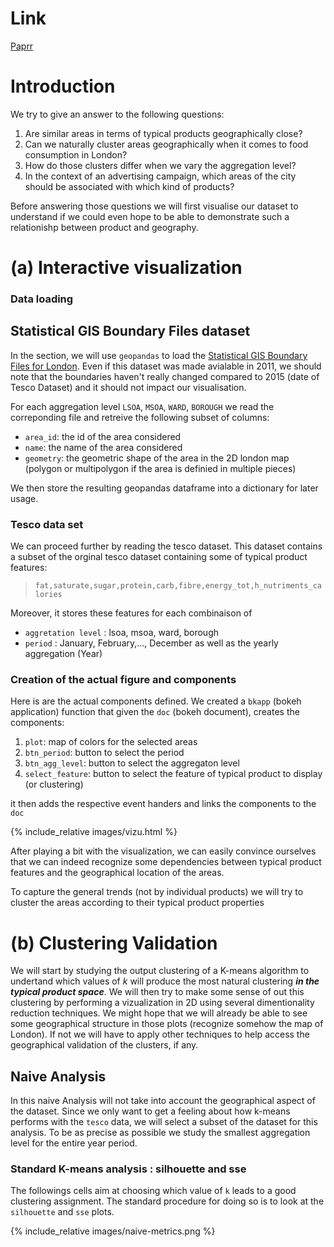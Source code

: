 # Link
[Paprr](https://giordano-lucas.github.io/ADA-2020-Tesco-Extension/)

# Introduction

We try to give an answer to the following questions:

1. Are similar areas in terms of typical products geographically close?
2. Can we naturally cluster areas geographically when it comes to food consumption in London?
3. How do those clusters differ when we vary the aggregation level?
4. In the context of an advertising campaign, which areas of the city should be associated with which kind of products?

Before answering those questions we will first visualise our dataset to understand if we could even hope to be able to demonstrate such a relationishp between product and geography.

# (a) Interactive visualization
### Data loading
## Statistical GIS Boundary Files dataset

In the section, we will use ```geopandas``` to load the [Statistical GIS Boundary Files for London](https://data.london.gov.uk/dataset/statistical-gis-boundary-files-london). Even if this dataset was made avialable in 2011, we should note that the boundaries haven't really changed compared to 2015 (date of Tesco Dataset) and it should not impact our visualisation.

For each aggregation level ```LSOA```, ```MSOA```, ```WARD```, ```BOROUGH``` we read the correponding file and retreive the following subset of columns: 

* ```area_id```: the id of the area considered
* ```name```: the name of the area considered
* ```geometry```: the geometric shape of the area in the 2D london map (polygon or multipolygon if the area is definied in multiple pieces)

We then store the resulting geopandas dataframe into a dictionary for later usage.

### Tesco data set

We can proceed further by reading the tesco dataset. This dataset contains a subset of the orginal tesco dataset containing some of typical product features:

> ```fat,saturate,sugar,protein,carb,fibre,energy_tot,h_nutriments_calories```

Moreover, it stores these features for each combinaison of 

 * ```aggretation level``` : lsoa, msoa, ward, borough 
 * ```period```            : January, February,..., December as well as the yearly aggregation (Year)

 ### Creation of the actual figure and components
Here is are the actual components defined. We created a ```bkapp``` (bokeh application) function that given the ```doc``` (bokeh document), creates the components:

1. ```plot```: map of colors for the selected areas
2. ```btn_period```: button to select the period
3. ```btn_agg_level```: button to select the aggregaton level
4. ```select_feature```: button to select the feature of typical product to display (or clustering)

it then adds the respective event handers and links the components to the ```doc```

{% include_relative images/vizu.html %}

After playing a bit with the visualization, we can easily convince ourselves that we can indeed recognize some dependencies between typical product features and the geographical location of the areas.

To capture the general trends (not by individual products) we will try to cluster the areas according to their typical product properties

# (b) Clustering Validation

We will start by studying the output clustering of a K-means algorithm to undertand which values of $k$ will produce the most natural clustering __*in the typical product space*__. We will then try to make some sense of out this clustering by performing a vizualization in 2D using several dimentionality reduction techniques. We might hope that we will already be able to see some geographical structure in those plots (recognize somehow the map of London). If not we will have to apply other techniques to help access the geographical validation of the clusters, if any.

## Naive Analysis
In this naive Analysis will not take into account the geographical aspect of the dataset. Since we only want to get a feeling about how k-means performs with the ```tesco``` data, we will select a subset of the dataset for this analysis. To be as precise as possible we study the smallest aggregation level for the entire year period.

### Standard K-means analysis : silhouette and sse
The followings cells aim at choosing which value of ```k``` leads to a good clustering assignment. The standard procedure for doing so is to look at the ```silhouette``` and ```sse``` plots.

{% include_relative images/naive-metrics.png %}

